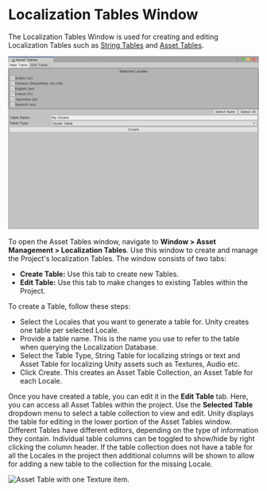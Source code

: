 # Localization Tables Window

The Localization Tables Window is used for creating and editing Localization Tables such as [String Tables](StringTables.md) and [Asset Tables](AssetTables.md).


![The Asset Tables window's Create Tables tab.](images/AssetTables_CreateTableTab.png)

To open the Asset Tables window, navigate to **Window > Asset Management > Localization Tables**.
Use this window to create and manage the Project's localization Tables. The window consists of two tabs:

+ **Create Table:** Use this tab to create new Tables.
+ **Edit Table:** Use this tab to make changes to existing Tables within the Project.

To create a Table, follow these steps:

+ Select the Locales that you want to generate a table for. Unity creates one table per selected Locale.
+ Provide a table name. This is the name you use to refer to the table when querying the Localization Database.
+ Select the Table Type, String Table for localizing strings or text and Asset Table for localizing Unity assets such as Textures, Audio etc.
+ Click Create. This creates an Asset Table Collection, an Asset Table for each Locale.

Once you have created a table, you can edit it in the **Edit Table** tab. Here, you can access all Asset Tables within the project. Use the **Selected Table** dropdown menu to select a table collection to view and edit. Unity displays the table for editing in the lower portion of the Asset Tables window. Different Tables have different editors, depending on the type of information they contain.
Individual table columns can be toggled to show/hide by right clicking the column header.
If the table collection does not have a table for all the Locales in the project then additional columns will be shown to allow for adding a new table to the collection for the missing Locale.

![Asset Table with one Texture item.](images/AssetTables_TableProperties.png)
